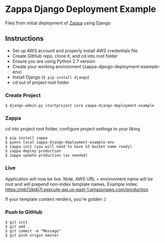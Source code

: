 # Zappa Django Deployment Example

Files from initial deployment of [Zappa](https://github.com/Miserlou/Zappa) using Django

## Instructions

* Set up AWS account and properly install AWS credentials file
* Create GitHub repo, clone it, and cd into root folder
* Ensure you are using Python 2.7 version
* Create your working environment (zappa-django-deployment-example-env)
* Install Django (`$ pip install django`)
* cd out of project root folder

### Create Project

    $ django-admin.py startproject core zappa-django-deployment-example

### Zappa

cd into project root folder, configure project settings to your liking

    $ pip install zappa
    $ pyenv local zappa-django-deployment-example-env
    $ zappa init (you will need to have S3 bucket name ready)
    $ zappa deploy production
    $ zappa update production (as needed)
    
### Live

Application will now be live. Note, AWS URL + environment name will be root and will prepend non-index template names. Example index: https://mb7zkt4j7l.execute-api.us-east-1.amazonaws.com/production

If your template content renders, you're golden :)

### Push to GitHub

    $ git init
    $ git add .
    $ git commit -m "Message"
    $ git push origin master
